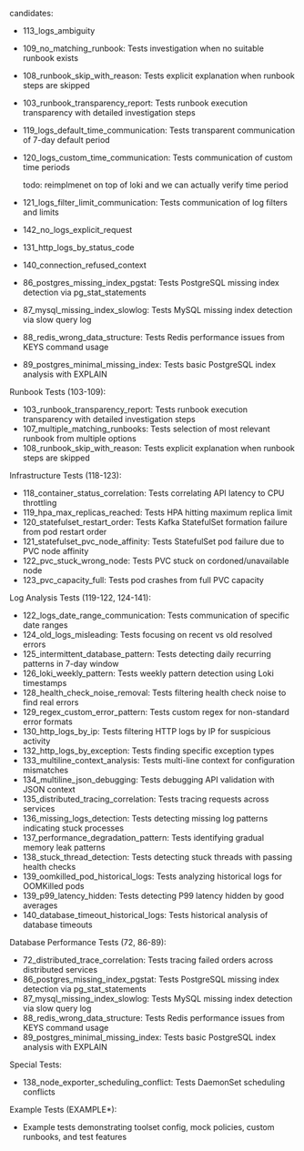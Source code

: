 candidates:
  - 113_logs_ambiguity
  - 109_no_matching_runbook: Tests investigation when no suitable runbook exists
  - 108_runbook_skip_with_reason: Tests explicit explanation when runbook steps are skipped
  - 103_runbook_transparency_report: Tests runbook execution transparency with detailed investigation steps
  - 119_logs_default_time_communication: Tests transparent communication of 7-day default period
  - 120_logs_custom_time_communication: Tests communication of custom time periods

    todo: reimplmenet on top of loki and we can actually verify time period

  - 121_logs_filter_limit_communication: Tests communication of log filters and limits
  - 142_no_logs_explicit_request
  - 131_http_logs_by_status_code
  - 140_connection_refused_context
  - 86_postgres_missing_index_pgstat: Tests PostgreSQL missing index detection via pg_stat_statements
  - 87_mysql_missing_index_slowlog: Tests MySQL missing index detection via slow query log
  - 88_redis_wrong_data_structure: Tests Redis performance issues from KEYS command usage
  - 89_postgres_minimal_missing_index: Tests basic PostgreSQL index analysis with EXPLAIN

  Runbook Tests (103-109):
  - 103_runbook_transparency_report: Tests runbook execution transparency with detailed investigation steps
  - 107_multiple_matching_runbooks: Tests selection of most relevant runbook from multiple options
  - 108_runbook_skip_with_reason: Tests explicit explanation when runbook steps are skipped

  Infrastructure Tests (118-123):
  - 118_container_status_correlation: Tests correlating API latency to CPU throttling
  - 119_hpa_max_replicas_reached: Tests HPA hitting maximum replica limit
  - 120_statefulset_restart_order: Tests Kafka StatefulSet formation failure from pod restart order
  - 121_statefulset_pvc_node_affinity: Tests StatefulSet pod failure due to PVC node affinity
  - 122_pvc_stuck_wrong_node: Tests PVC stuck on cordoned/unavailable node
  - 123_pvc_capacity_full: Tests pod crashes from full PVC capacity

  Log Analysis Tests (119-122, 124-141):

  - 122_logs_date_range_communication: Tests communication of specific date ranges
  - 124_old_logs_misleading: Tests focusing on recent vs old resolved errors
  - 125_intermittent_database_pattern: Tests detecting daily recurring patterns in 7-day window
  - 126_loki_weekly_pattern: Tests weekly pattern detection using Loki timestamps
  - 128_health_check_noise_removal: Tests filtering health check noise to find real errors
  - 129_regex_custom_error_pattern: Tests custom regex for non-standard error formats
  - 130_http_logs_by_ip: Tests filtering HTTP logs by IP for suspicious activity
  - 132_http_logs_by_exception: Tests finding specific exception types
  - 133_multiline_context_analysis: Tests multi-line context for configuration mismatches
  - 134_multiline_json_debugging: Tests debugging API validation with JSON context
  - 135_distributed_tracing_correlation: Tests tracing requests across services
  - 136_missing_logs_detection: Tests detecting missing log patterns indicating stuck processes
  - 137_performance_degradation_pattern: Tests identifying gradual memory leak patterns
  - 138_stuck_thread_detection: Tests detecting stuck threads with passing health checks
  - 139_oomkilled_pod_historical_logs: Tests analyzing historical logs for OOMKilled pods
  - 139_p99_latency_hidden: Tests detecting P99 latency hidden by good averages
  - 140_database_timeout_historical_logs: Tests historical analysis of database timeouts

  Database Performance Tests (72, 86-89):
  - 72_distributed_trace_correlation: Tests tracing failed orders across distributed services
  - 86_postgres_missing_index_pgstat: Tests PostgreSQL missing index detection via pg_stat_statements
  - 87_mysql_missing_index_slowlog: Tests MySQL missing index detection via slow query log
  - 88_redis_wrong_data_structure: Tests Redis performance issues from KEYS command usage
  - 89_postgres_minimal_missing_index: Tests basic PostgreSQL index analysis with EXPLAIN

  Special Tests:
  - 138_node_exporter_scheduling_conflict: Tests DaemonSet scheduling conflicts

  Example Tests (EXAMPLE*):
  - Example tests demonstrating toolset config, mock policies, custom runbooks, and test features
